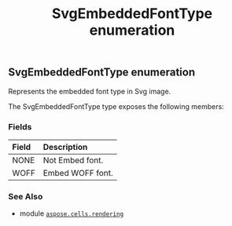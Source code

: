 ﻿---
title: SvgEmbeddedFontType enumeration
second_title: Aspose.Cells for Python via .NET API References
description: 
type: docs
weight: 250
url: /aspose.cells.rendering/svgembeddedfonttype/
is_root: false
---

## SvgEmbeddedFontType enumeration

Represents the embedded font type in Svg image.



The SvgEmbeddedFontType type exposes the following members:

### Fields
| Field | Description |
| :- | :- |
| NONE | Not Embed font. |
| WOFF | Embed WOFF font. |



### See Also
* module [`aspose.cells.rendering`](..)
